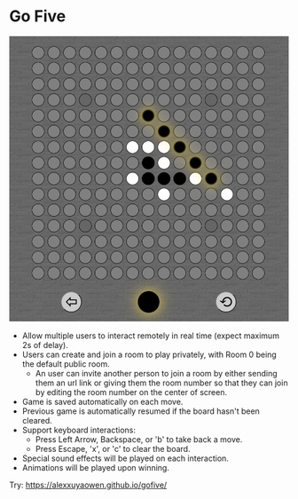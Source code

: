 # Go Five

![Demo](https://github.com/alexxuyaowen/gofive/blob/main/demo/demo.png)

- Allow multiple users to interact remotely in real time (expect maximum 2s of delay).
- Users can create and join a room to play privately, with Room 0 being the default public room.
  - An user can invite another person to join a room by either sending them an url link or giving them the room number so that they can join by editing the room number on the center of screen.
- Game is saved automatically on each move.
- Previous game is automatically resumed if the board hasn't been cleared.
- Support keyboard interactions:
  - Press Left Arrow, Backspace, or 'b' to take back a move.
  - Press Escape, 'x', or 'c' to clear the board.
- Special sound effects will be played on each interaction.
- Animations will be played upon winning.

Try: https://alexxuyaowen.github.io/gofive/
